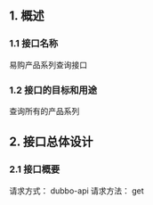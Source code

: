 ## 1. 概述
### 1.1 接口名称
易购产品系列查询接口
### 1.2 接口的目标和用途
查询所有的产品系列

## 2. 接口总体设计
### 2.1 接口概要
请求方式：
dubbo-api
请求方法：
get